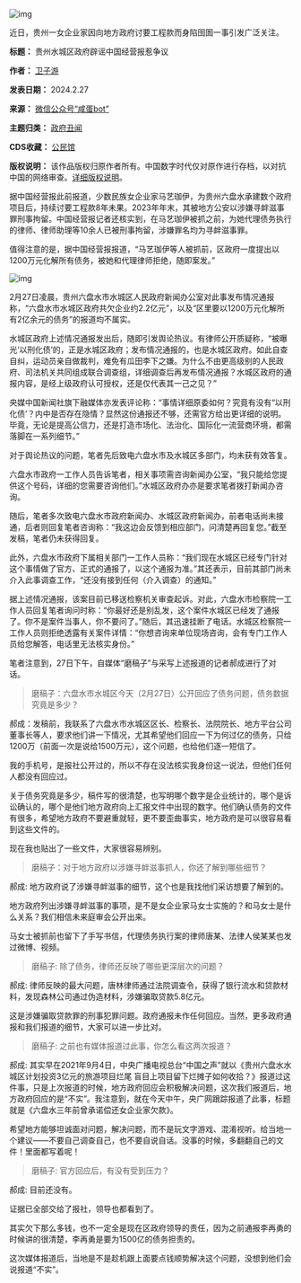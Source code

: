 ![img](https://chinadigitaltimes.net/chinese/files/2024/02/post-705434-65ddf1656b48f.)


近日，贵州一女企业家因向地方政府讨要工程款而身陷囹圄一事引发广泛关注。




**标题：** 贵州水城区政府辟谣中国经营报惹争议  

**作者：** [卫子游](https://chinadigitaltimes.net/space/卫子游)  

**发表日期：** 2024.2.27  

**来源：** [微信公众号“咸蛋bot”](https://web.archive.org/web/20240227142924/https://mp.weixin.qq.com/s/bIJ74F6cAuFGJZ_SgGBgJA)  

**主题归类：** [政府丑闻](https://chinadigitaltimes.net/space/政府丑闻)  

**CDS收藏：** [公民馆](https://chinadigitaltimes.net/space/%E5%85%AC%E6%B0%91%E9%A6%86)  

**版权说明：** 该作品版权归原作者所有。中国数字时代仅对原作进行存档，以对抗中国的网络审查。[详细版权说明](https://chinadigitaltimes.net/chinese/copyright)。


据中国经营报此前报道，少数民族女企业家马艺珈伊，为贵州六盘水承建数个政府项目后，持续讨要工程款8年未果。2023年年末，其被地方公安以涉嫌寻衅滋事罪刑事拘留。中国经营报记者还核实到，在马艺珈伊被抓之前，为她代理债务执行的律师、律师助理等10余人已被刑事拘留，涉嫌罪名均为寻衅滋事罪。


值得注意的是，据中国经营报报道，“马艺珈伊等人被抓前，区政府一度提出以1200万元化解所有债务，被她和代理律师拒绝，随即案发。”


![img](https://chinadigitaltimes.net/chinese/files/2024/02/post-705434-65ddf166224df.)


2月27日凌晨，贵州六盘水市水城区人民政府新闻办公室对此事发布情况通报称，“六盘水市水城区政府共欠企业约2.2亿元”，以及“区里要以1200万元化解所有2亿余元的债务”的报道均不属实。


水城区政府上述情况通报发出后，随即引发舆论热议。有律师公开质疑称，“被曝光‘以刑化债’的，正是水城区政府；发布情况通报的，也是水城区政府。如此自查自纠，运动员亲自做裁判，难免有瓜田李下之嫌。为什么不由更高级别的人民政府、司法机关共同组成联合调查组，详细调查后再发布情况通报？水城区政府的通报内容，是经上级政府认可授权，还是仅代表其一己之见？”


央媒中国新闻社旗下融媒体亦发表评论称：“事情详细原委如何？究竟有没有“以刑化债’？内中是否存在隐情？显然这份通报还不够，还需官方给出更详细的说明。毕竟，无论是提高公信力，还是打造市场化、法治化、国际化一流营商环境，都需落脚在一系列细节。”


对于舆论热议的问题，笔者先后致电六盘水市及水城区多部门，均未获有效答复。


六盘水市政府一工作人员告诉笔者，相关事项需咨询新闻办公室，“我只能给您提供这个号码，详细的您需要咨询他们。”水城区政府办亦是要求笔者拨打新闻办咨询。


随后，笔者多次致电六盘水市政府新闻办、水城区政府新闻办，前者电话尚未接通，后者则回复笔者咨询称：“我这边会反馈到相应部门，问清楚再回复您。”截至发稿，笔者仍未获得回复。


此外，六盘水市政府下属相关部门一工作人员称：“我们现在水城区已经专门针对这个事情做了官方、正式的通报了，以这个通报为准。”其还表示，目前其部门尚未介入此事调查工作，“还没有接到任何（介入调查）的通知。”


据上述情况通报，该案目前已移送检察机关审查起诉。对此，六盘水市检察院一工作人员回复笔者询问时称：“你最好还是别乱发，这个案件水城区已经发了通报了。你不是案件当事人，你不要问了。”随后，其迅速挂断了电话。水城区检察院一工作人员则拒绝透露有关案件详情：“你想咨询来单位现场咨询，会有专门工作人员给您解答，电话里无法核实身份。”


笔者注意到，27日下午，自媒体“磨稿子”与采写上述报道的记者郝成进行了对话。



> 
> 磨稿子：六盘水市水城区今天（2月27日）公开回应了债务问题，债务数据究竟是多少？
> 
> 
> 


郝成：发稿前，我联系了六盘水市水城区区长、检察长、法院院长、地方平台公司董事长等人，要求他们讲一下情况，尤其希望他们回应一下为何过亿的债务，只给1200万（前面一次是说给1500万元），这个问题，也给他们逐一短信了。


我的手机号，是报社公开过的，所以不存在没法核实我身份这一说法，但他们任何人都没有回应过。


关于债务究竟是多少，稿件写的很清楚，也写明哪个数字是企业统计的，哪个是诉讼确认的，哪个是他们地方政府向上汇报文件中出现的数字。他们确认债务的文件有很多，希望地方政府不要避重就轻，更不要歪曲事实，地方政府是可以很容易看到这些文件的。


现在我也贴出了一些文件，大家很容易辨别。



> 
> 磨稿子：对于地方政府以涉嫌寻衅滋事抓人，你还了解到哪些细节？
> 
> 
> 


郝成: 地方政府说了涉嫌寻衅滋事的细节，这个也是我找他们采访想要了解到的。


地方政府列出涉嫌寻衅滋事的事项，是不是女企业家马女士实施的？和马女士是什么关系？我们相信未来庭审会公开出来。


马女士被抓前也留下了手写书信，代理债务执行案的律师唐某、法律人侯某某也发过微博、视频。



> 
> 磨稿子: 除了债务，律师还反映了哪些更深层次的问题？
> 
> 
> 


郝成: 律师反映的最大问题，唐林律师通过法院调查令，获得了银行流水和贷款材料，发现森林公司通过伪造材料，涉嫌骗取贷款5.8亿元。


这是涉嫌骗取贷款罪的刑事犯罪问题。政府通报未作任何回应。当然，更多政府通报和我们报道的细节，大家可以进一步比对。



> 
> 磨稿子: 之前也有媒体报道过此事，你怎么看这两次报道？
> 
> 
> 


郝成: 其实早在2021年9月4日，中央广播电视总台“中国之声”就以《贵州六盘水水城区计划投资3亿元的旅游项目烂尾 盲目上项目留下烂摊子如何收拾？》报道过这件事，只是上次报道的时候，地方政府回应会积极解决问题，这次我们报道后，地方政府回应的是“不实”。我注意到，就在今天中午，央广网跟踪报道了此事，标题就是《六盘水三年前曾承诺偿还女企业家欠款》。


希望地方能够坦诚面对问题，解决问题，而不是玩文字游戏、混淆视听。给当地一个建议——不要自己调查自己，也不要自说自话。没事的时候，多翻翻自己的文件！里面都写着呢！



> 
> 磨稿子: 官方回应后，有没有受到压力？
> 
> 
> 


郝成: 目前还没有。


证据已全部交给了报社，领导也都看到了。


其实欠下那么多钱，也不一定全是现在区政府领导的责任，因为之前通报李再勇的时候讲的很清楚，李再勇是要为1500亿的债务担责的。


这次媒体报道后，当地是不是趁机跟上面要点钱顺势解决这个问题，没想到他们会说报道“不实”。

